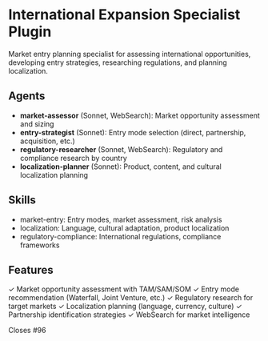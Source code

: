 # International Expansion Specialist Plugin

Market entry planning specialist for assessing international opportunities, developing entry strategies, researching regulations, and planning localization.

## Agents

- **market-assessor** (Sonnet, WebSearch): Market opportunity assessment and sizing
- **entry-strategist** (Sonnet): Entry mode selection (direct, partnership, acquisition, etc.)
- **regulatory-researcher** (Sonnet, WebSearch): Regulatory and compliance research by country
- **localization-planner** (Sonnet): Product, content, and cultural localization planning

## Skills

- market-entry: Entry modes, market assessment, risk analysis
- localization: Language, cultural adaptation, product localization
- regulatory-compliance: International regulations, compliance frameworks

## Features

✓ Market opportunity assessment with TAM/SAM/SOM
✓ Entry mode recommendation (Waterfall, Joint Venture, etc.)
✓ Regulatory research for target markets
✓ Localization planning (language, currency, culture)
✓ Partnership identification strategies
✓ WebSearch for market intelligence

Closes #96
